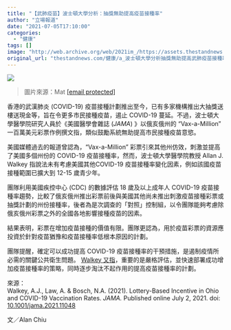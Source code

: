 ```yaml
---
title: "【武肺疫苗】波士頓大學分析：抽獎無助提高疫苗接種率"
author: "立場報道"
date: "2021-07-05T17:10:00"
categories:
  - "健康"
tags: []
image: "http://web.archive.org/web/2021im_/https://assets.thestandnews.com/media/photos/vac_ays3NFo.png"
original_url: "thestandnews.com/健康/a_波士頓大學分析抽獎無助提高武肺疫苗接種率"
---
```

![](http://web.archive.org/web/2021im_/https://assets.thestandnews.com/media/photos/vac_ays3NFo.png)
> 圖片來源：Mat [\[email protected\]](/web/20211229132606/https://www.thestandnews.com/cdn-cgi/l/email-protection)

香港的武漢肺炎 (COVID-19) 疫苗接種計劃推出至今，已有多家機構推出大抽獎送樓送現金等，旨在令更多市民接種疫苗，遏止 COVID-19 蔓延。不過，波士頓大學醫學院研究人員於《美國醫學會雜誌 (_JAMA_) 》以俄亥俄州的 “Vax-a-Million” 一百萬美元彩票作例撰文指，類似鼓勵系統無助提高市民接種疫苗意慾。

美國媒體過去的報道曾認為，“Vax-a-Million” 彩票引來其他州仿效，刺激並提高了美國多個州份的 COVID-19 疫苗接種率，然而，波士頓大學醫學院教授 Allan J. Walkey 指說法未有考慮美國其他COVID-19 疫苗接種率變化因素，例如該國疫苗接種範圍已擴大到 12-15 歲青少年。

團隊利用美國疾控中心 (CDC) 的數據評估 18 歲及以上成年人 COVID-19 疫苗接種率趨勢，比較了俄亥俄州推出彩票前後與美國其他尚未推出刺激疫苗接種彩票或抽獎計劃的州份接種率，後者為是次調查的「對照」控制組，以令團隊能夠考慮除俄亥俄州彩票之外的全國各地影響接種疫苗的因素。

結果表明，彩票在增加疫苗接種的價值有限。團隊更認為，用於疫苗彩票的資源應投資於針對疫苗猶豫和疫苗接種率低根本原因的計劃。

團隊提醒，確定可以成功提高 COVID-19 疫苗接種率的干預措施，是遏制疫情所必需的關鍵公共衛生問題。 [Walkey 又指](http://web.archive.org/web/20211229132606/https://www.bumc.bu.edu/busm/2021/07/02/lottery-based-incentives-do-not-increase-covid-19-vaccination-rates/)，重要的是嚴格評估，並快速部署成功增加疫苗接種率的策略，同時逐步淘汰不起作用的提高疫苗接種率的計劃。

來源：  
Walkey, A.J., Law, A. & Bosch, N.A. (2021). Lottery-Based Incentive in Ohio and COVID-19 Vaccination Rates. _JAMA._ Published online July 2, 2021. doi: [10.1001/jama.2021.11048](http://web.archive.org/web/20211229132606/https://jamanetwork.com/journals/jama/article-abstract/2781792)

文／Alan Chiu